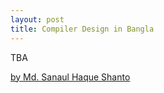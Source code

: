 ```yaml
---
layout: post
title: Compiler Design in Bangla 
---
```


TBA 

[by Md. Sanaul Haque Shanto](https://en.wikisource.org/wiki/Home_They_Brought_Her_Warrior_Dead)